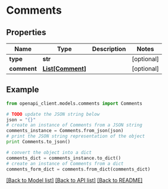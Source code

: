 # Comments


## Properties
Name | Type | Description | Notes
------------ | ------------- | ------------- | -------------
**type** | **str** |  | [optional] 
**comment** | [**List[Comment]**](Comment.md) |  | [optional] 

## Example

```python
from openapi_client.models.comments import Comments

# TODO update the JSON string below
json = "{}"
# create an instance of Comments from a JSON string
comments_instance = Comments.from_json(json)
# print the JSON string representation of the object
print Comments.to_json()

# convert the object into a dict
comments_dict = comments_instance.to_dict()
# create an instance of Comments from a dict
comments_form_dict = comments.from_dict(comments_dict)
```
[[Back to Model list]](../README.md#documentation-for-models) [[Back to API list]](../README.md#documentation-for-api-endpoints) [[Back to README]](../README.md)


